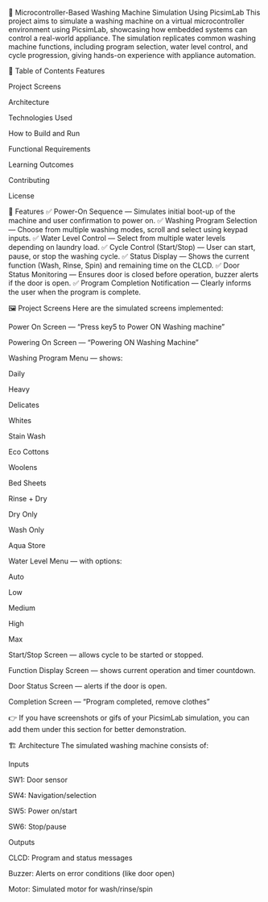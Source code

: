 🧺 Microcontroller-Based Washing Machine Simulation Using PicsimLab
This project aims to simulate a washing machine on a virtual microcontroller environment using PicsimLab, showcasing how embedded systems can control a real-world appliance. The simulation replicates common washing machine functions, including program selection, water level control, and cycle progression, giving hands-on experience with appliance automation.

📌 Table of Contents
Features

Project Screens

Architecture

Technologies Used

How to Build and Run

Functional Requirements

Learning Outcomes

Contributing

License

🚀 Features
✅ Power-On Sequence — Simulates initial boot-up of the machine and user confirmation to power on.
✅ Washing Program Selection — Choose from multiple washing modes, scroll and select using keypad inputs.
✅ Water Level Control — Select from multiple water levels depending on laundry load.
✅ Cycle Control (Start/Stop) — User can start, pause, or stop the washing cycle.
✅ Status Display — Shows the current function (Wash, Rinse, Spin) and remaining time on the CLCD.
✅ Door Status Monitoring — Ensures door is closed before operation, buzzer alerts if the door is open.
✅ Program Completion Notification — Clearly informs the user when the program is complete.

🖼️ Project Screens
Here are the simulated screens implemented:

Power On Screen — “Press key5 to Power ON Washing machine”

Powering On Screen — “Powering ON Washing Machine”

Washing Program Menu — shows:

Daily

Heavy

Delicates

Whites

Stain Wash

Eco Cottons

Woolens

Bed Sheets

Rinse + Dry

Dry Only

Wash Only

Aqua Store

Water Level Menu — with options:

Auto

Low

Medium

High

Max

Start/Stop Screen — allows cycle to be started or stopped.

Function Display Screen — shows current operation and timer countdown.

Door Status Screen — alerts if the door is open.

Completion Screen — “Program completed, remove clothes”

👉 If you have screenshots or gifs of your PicsimLab simulation, you can add them under this section for better demonstration.

🏗️ Architecture
The simulated washing machine consists of:

Inputs

SW1: Door sensor

SW4: Navigation/selection

SW5: Power on/start

SW6: Stop/pause

Outputs

CLCD: Program and status messages

Buzzer: Alerts on error conditions (like door open)

Motor: Simulated motor for wash/rinse/spin
